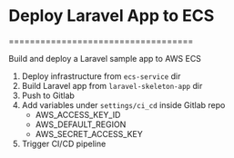 # Deploy Laravel App to ECS
===================================

Build and deploy a Laravel sample app to AWS ECS

1. Deploy infrastructure from `ecs-service` dir
2. Build Laravel app from `laravel-skeleton-app` dir
3. Push to Gitlab
4. Add variables under `settings/ci_cd` inside Gitlab repo
    - AWS_ACCESS_KEY_ID
    - AWS_DEFAULT_REGION
    - AWS_SECRET_ACCESS_KEY
5. Trigger CI/CD pipeline
